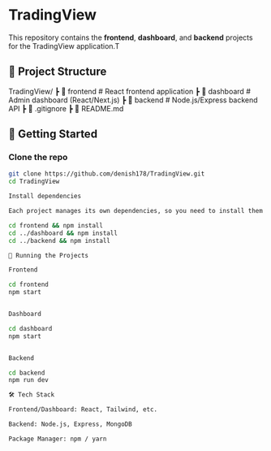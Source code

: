 # TradingView

This repository contains the **frontend**, **dashboard**, and **backend** projects for the TradingView application.T
## 📂 Project Structure

TradingView/
┣ 📂 frontend # React frontend application
┣ 📂 dashboard # Admin dashboard (React/Next.js)
┣ 📂 backend # Node.js/Express backend API
┣ 📄 .gitignore
┣ 📄 README.md


## 🚀 Getting Started

### Clone the repo
```bash
git clone https://github.com/denish178/TradingView.git
cd TradingView

Install dependencies

Each project manages its own dependencies, so you need to install them separately:

cd frontend && npm install
cd ../dashboard && npm install
cd ../backend && npm install

📌 Running the Projects

Frontend

cd frontend
npm start


Dashboard

cd dashboard
npm start


Backend

cd backend
npm run dev

🛠 Tech Stack

Frontend/Dashboard: React, Tailwind, etc.

Backend: Node.js, Express, MongoDB

Package Manager: npm / yarn

